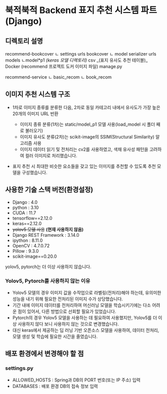 # 북적북적 Backend 표지 추천 시스템 파트(Django)

## 디렉토리 설명

recommend-bookcover
ㄴ settings
urls
bookcover
ㄴ model
serializer
urls
models
ㄴmodel\*p1 _(keras 모델 디렉토리)_
csv \_(표지 유사도 추천 테이블)\_
Docker (recommend 프로젝트 도커 이미지 파일)
manage.py

recommend-service
ㄴ basic_recom
ㄴ book_recom

## 이미지 추천 시스템 구조

- 1차로 이미지 종류를 분류한 다음, 2차로 동일 카테고리 내에서 유사도가 가장 높은 20개의 이미지 URL 반환

  - 이미지 종류 분류(1차)는 static/model_p1 모델 사용(load_model 시 폴더 째로 불러오기)
  - 이미지 유사도 분류(2차)는 scikit-image의 SSIM(Structural Similarity) 알고리즘 사용
  - 이미지 데이터 읽기 및 전처리는 cv2를 사용하였고, 색채 유사성 패턴을 고려하여 컬러 이미지로 처리했습니다.

- 표지 추천 시 최대한 비슷한 요소들을 갖고 있는 이미지를 추천할 수 있도록 추천 모델을 구성했습니다.

## 사용한 기술 스택 버전(환경설정)

- Django : 4.0
- python : 3.10
- CUDA : 11.7
- tensorflow==2.12.0
- keras==2.12.0
- ~~yolov5 모델 사용~~ **(현재 사용하지 않음)**
- Django REST Framework : 3.14.0
- ipython : 8.11.0
- OpenCV : 4.7.0.72
- Pillow : 9.3.0
- scikit-image==0.20.0

yolov5, pytorch는 더 이상 사용하지 않습니다.

### Yolov5, Pytorch를 사용하지 않는 이유

- Yolov5 모델의 경우 이미지 값을 수작업으로 라벨링(전처리)해야 하는데, 유의미한 성능을 내기 위해 필요한 전처리된 이미지 수가 상당했습니다.
- 기간 내에 이미지 데이터를 전처리하여 머신러닝 모델을 학습시키기에는 다소 어려운 점이 있어서, 다른 방법으로 선회할 필요가 있었습니다.
- Pytorch의 경우 Yolov5 모델을 사용하는 데 필요하여 사용했지만, Yolov5를 더 이상 사용하지 않다 보니 사용하지 않는 것으로 변경했습니다.
- 대신 keras에서 제공하는 딥 러닝 기반 오픈소스 모델을 사용하여, 데이터 전처리, 모델 생성 및 학습에 필요한 시간을 줄였습니다.

## 배포 환경에서 변경해야 할 점

### settings.py

- ALLOWED_HOSTS : Spring과 DB의 PORT 번호(또는 IP 주소) 입력
- DATABASES : 배포 환경 DB의 접속 정보 입력
